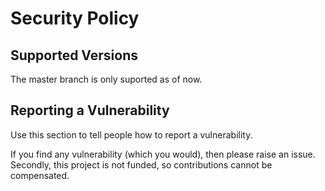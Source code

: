 # Security Policy

## Supported Versions

The master branch is only suported as of now.

## Reporting a Vulnerability

Use this section to tell people how to report a vulnerability.

If you find any vulnerability (which you would), then please raise an issue.
Secondly, this project is not funded, so contributions cannot be compensated.
